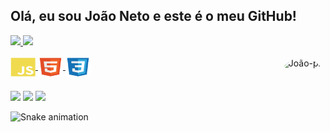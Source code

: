 ## Olá, eu sou João Neto e este é o meu GitHub!

 <div align="space-between">
   <a href="https://github.com/joaoAndNeto">
   <img height="170em" src="https://github-readme-stats.vercel.app/api?username=joaoAndNeto&show_icons=true&theme=dracula&include_all_commits=true&count_private=true"/>
   <img height="170em" src="https://github-readme-stats.vercel.app/api/top-langs/?username=joaoAndNeto&layout=compact&langs_count=7&theme=dracula"/>
</div>
<div style="display: inline_block"><br>
  <img align="center" alt="Js" height="30" width="40" src="https://raw.githubusercontent.com/devicons/devicon/master/icons/javascript/javascript-plain.svg">
  <img align="center" alt="HTML" height="30" width="40" src="https://raw.githubusercontent.com/devicons/devicon/master/icons/html5/html5-original.svg">
  <img align="center" alt="CSS" height="30" width="40" src="https://raw.githubusercontent.com/devicons/devicon/master/icons/css3/css3-original.svg">
  <img align="right" alt="João-pic" height="150" style="border-radius:50px;" src="https://www.instagram.com/p/B6ojUzQHOuXWQK9n6cpSRO1XaSUxYyZv4yJGbE0/">
</div>
 
  ###
 
<div> 
  <a href="https://instagram.com/j_asneto" target="_blank"><img src="https://img.shields.io/badge/-Instagram-%23E4405F?style=for-the-badge&logo=instagram&logoColor=white" target="_blank"></a>
  <a href = "mailto:joao.law.neto@gmail.com"><img src="https://img.shields.io/badge/-Gmail-%23333?style=for-the-badge&logo=gmail&logoColor=white" target="_blank"></a>
  <a href="https://www.linkedin.com/in/joaoAndNeto" target="_blank"><img src="https://img.shields.io/badge/-LinkedIn-%230077B5?style=for-the-badge&logo=linkedin&logoColor=white" target="_blank"></a>
  
  ![Snake animation](https://github.com/joaoAndNeto/joaoAndNeto/blob/output/github-contribution-grid-snake.svg)

</div>

<!---
JoaoAndNeto/JoaoAndNeto is a ✨ special ✨ repository because its `README.md` (this file) appears on your GitHub profile.
You can click the Preview link to take a look at your changes.
--->
